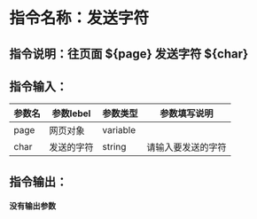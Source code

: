 # 指令名称：发送字符
## 指令说明：往页面 $\{page\} 发送字符 $\{char\}
## 指令输入：

 | 参数名 | 参数lebel | 参数类型 | 参数填写说明 | 
 | ------------- | ------------- | ------------- | ------------- |
 | page | 网页对象 | variable |  |
 | char | 发送的字符 | string | 请输入要发送的字符 |


## 指令输出：

#### 没有输出参数
	